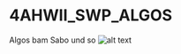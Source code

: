 # 4AHWII_SWP_ALGOS
Algos bam Sabo und so
![alt text](https://github.com/AlexanderHeim/4AHWII_SWP_ALGOS/algosandstuff.png?raw=true)
